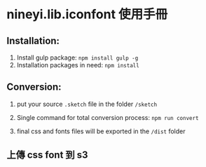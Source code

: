 # nineyi.lib.iconfont 使用手冊

## Installation:

1. Install gulp package:
   `npm install gulp -g`
2. Installation packages in need:
   `npm install`

## Conversion:

1. put your source `.sketch` file in the folder `/sketch`

2. Single command for total conversion process:
   `npm run convert`

3. final css and fonts files will be exported in the `/dist` folder   

## 上傳 css font 到 s3
